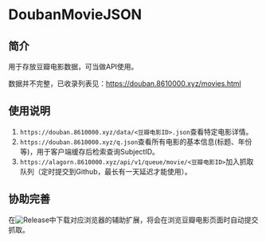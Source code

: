 # DoubanMovieJSON

## 简介
用于存放豆瓣电影数据，可当做API使用。

数据并不完整，已收录列表见：https://douban.8610000.xyz/movies.html

## 使用说明
1. `https://douban.8610000.xyz/data/<豆瓣电影ID>.json`查看特定电影详情。
2. `https://douban.8610000.xyz/q.json`查看所有电影的基本信息(标题、年份等)，用于客户端缓存后检索查询SubjectID。
3. `https://alagorn.8610000.xyz/api/v1/queue/movie/<豆瓣电影ID>`加入抓取队列（定时提交到Github，最长有一天延迟才能使用）。

## 协助完善
在![Release](https://github.com/Rocket-Factory/DoubanMovieJSON/releases)中下载对应浏览器的辅助扩展，将会在浏览豆瓣电影页面时自动提交抓取。
